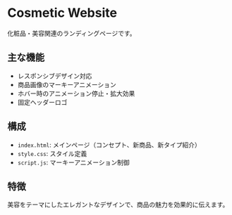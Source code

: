 # Cosmetic Website

化粧品・美容関連のランディングページです。

## 主な機能

- レスポンシブデザイン対応
- 商品画像のマーキーアニメーション
- ホバー時のアニメーション停止・拡大効果
- 固定ヘッダーロゴ

## 構成

- `index.html`: メインページ（コンセプト、新商品、新タイプ紹介）
- `style.css`: スタイル定義
- `script.js`: マーキーアニメーション制御

## 特徴

美容をテーマにしたエレガントなデザインで、商品の魅力を効果的に伝えます。
